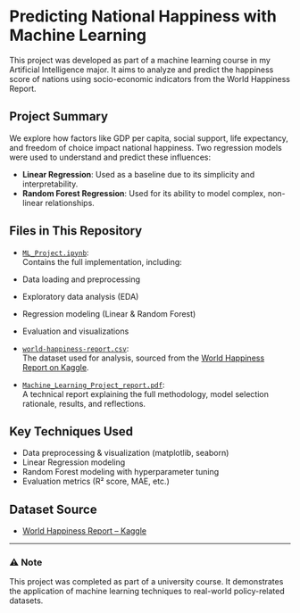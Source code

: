 # Predicting National Happiness with Machine Learning

This project was developed as part of a machine learning course in my Artificial Intelligence major. It aims to analyze and predict the happiness score of nations using socio-economic indicators from the World Happiness Report.

##  Project Summary

We explore how factors like GDP per capita, social support, life expectancy, and freedom of choice impact national happiness. Two regression models were used to understand and predict these influences:

- **Linear Regression**: Used as a baseline due to its simplicity and interpretability.
- **Random Forest Regression**: Used for its ability to model complex, non-linear relationships.

##  Files in This Repository

-  [`ML_Project.ipynb`](./ML_Project%20(1).ipynb):  
  Contains the full implementation, including:
  - Data loading and preprocessing
  - Exploratory data analysis (EDA)
  - Regression modeling (Linear & Random Forest)
  - Evaluation and visualizations

-  [`world-happiness-report.csv`](./world-happiness-report%20(1).csv):  
  The dataset used for analysis, sourced from the [World Happiness Report on Kaggle](https://www.kaggle.com/datasets/unsdsn/world-happiness).

-  [`Machine_Learning_Project_report.pdf`](./Machine_Learning_Project_report.pdf):  
  A technical report explaining the full methodology, model selection rationale, results, and reflections.


##  Key Techniques Used

- Data preprocessing & visualization (matplotlib, seaborn)
- Linear Regression modeling
- Random Forest modeling with hyperparameter tuning
- Evaluation metrics (R² score, MAE, etc.)

##  Dataset Source

- [World Happiness Report – Kaggle](https://www.kaggle.com/datasets/unsdsn/world-happiness)

---

### ⚠️ Note

This project was completed as part of a university course. It demonstrates the application of machine learning techniques to real-world policy-related datasets.

